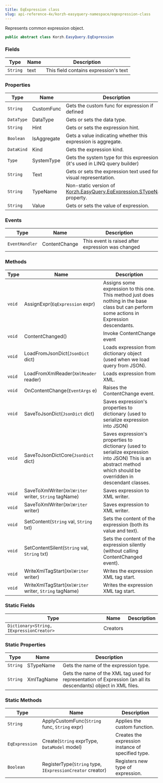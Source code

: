 ```yaml
---
title: EqExpression class
slug: api-reference-4x/korzh-easyquery-namespace/eqexpression-class
---
```



Represents common expression object.
```csharp
public abstract class Korzh.EasyQuery.EqExpression

```

### Fields

| Type | Name | Description | 
| --- | --- | --- | 
| `String` | text | This field contains expression's text | 


### Properties

| Type | Name | Description | 
| --- | --- | --- | 
| `String` | CustomFunc | Gets the custom func for expression if defined | 
| `DataType` | DataType | Gets or sets the data type. | 
| `String` | Hint | Gets or sets the expression hint. | 
| `Boolean` | IsAggregate | Gets a value indicating whether this expression is aggregate. | 
| `DataKind` | Kind | Gets the expression kind. | 
| `Type` | SystemType | Gets the system type for this expreesion (it's used in LINQ query builder) | 
| `String` | Text | Gets or sets the expression text used for visual representation. | 
| `String` | TypeName | Non-static version of [Korzh.EasyQuery.EqExpression.STypeName](/api-reference-4x/korzh-easyquery-namespace/eqexpression-class) property. | 
| `String` | Value | Gets or sets the value of expression. | 


### Events

| Type | Name | Description | 
| --- | --- | --- | 
| `EventHandler` | ContentChange | This event is raised after expression was changed | 


### Methods

| Type | Name | Description | 
| --- | --- | --- | 
| `void` | AssignExpr(`EqExpression` expr) | Assigns some expression to this one.  This method just does nothing in the base class but can perform some actions in Expression descendants. | 
| `void` | ContentChanged() | Invoke ContentChange event | 
| `void` | LoadFromJsonDict(`JsonDict` dict) | Loads expression from dictionary object (used when we load query from JSON). | 
| `void` | LoadFromXmlReader(`XmlReader` reader) | Loads expression from XML. | 
| `void` | OnContentChange(`EventArgs` e) | Raises the ContentChange event. | 
| `void` | SaveToJsonDict(`JsonDict` dict) | Saves expression's properties to dictionary (used to serialize expression into JSON) | 
| `void` | SaveToJsonDictCore(`JsonDict` dict) | Saves expression's properties to dictionary (used to serialize expression into JSON)  This is an abstract method which should be overridden in descendant classes. | 
| `void` | SaveToXmlWriter(`XmlWriter` writer, `String` tagName) | Saves expression to XML writer. | 
| `void` | SaveToXmlWriter(`XmlWriter` writer) | Saves expression to XML writer. | 
| `void` | SetContent(`String` val, `String` txt) | Sets the content of the expression (both its value and text). | 
| `void` | SetContentSilent(`String` val, `String` txt) | Sets the content of the expression silently (without calling ContentChanged event). | 
| `void` | WriteXmlTagStart(`XmlWriter` writer) | Writes the expression XML tag start. | 
| `void` | WriteXmlTagStart(`XmlWriter` writer, `String` tagName) | Writes the expression XML tag start. | 


### Static Fields

| Type | Name | Description | 
| --- | --- | --- | 
| `Dictionary<String, IExpressionCreator>` | Creators |  | 


### Static Properties

| Type | Name | Description | 
| --- | --- | --- | 
| `String` | STypeName | Gets the name of the expression type. | 
| `String` | XmlTagName | Gets the name of the XML tag used for representation of Expression (an all its descendants) object in XML files. | 


### Static Methods

| Type | Name | Description | 
| --- | --- | --- | 
| `String` | ApplyCustomFunc(`String` func, `String` expr) | Applies the custom function. | 
| `EqExpression` | Create(`String` exprType, `DataModel` model) | Creates the expression instance of specified type. | 
| `Boolean` | RegisterType(`String` type, `IExpressionCreator` creator) | Registers new type of expression. |